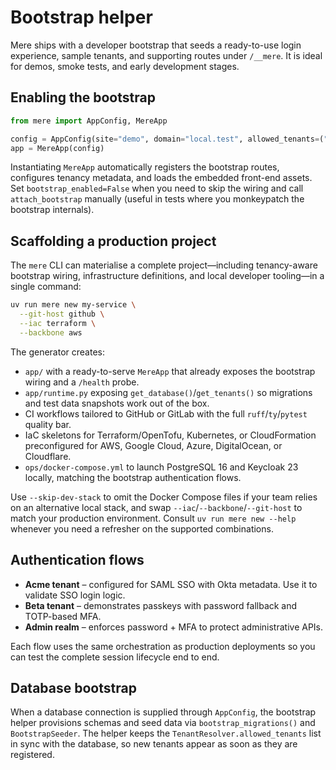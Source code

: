 # Bootstrap helper

Mere ships with a developer bootstrap that seeds a ready-to-use login experience, sample tenants, and
supporting routes under `/__mere`. It is ideal for demos, smoke tests, and early development stages.

## Enabling the bootstrap

```python
from mere import AppConfig, MereApp

config = AppConfig(site="demo", domain="local.test", allowed_tenants=("acme", "beta"))
app = MereApp(config)
```

Instantiating `MereApp` automatically registers the bootstrap routes, configures tenancy metadata, and
loads the embedded front-end assets. Set `bootstrap_enabled=False` when you need to skip the wiring and
call `attach_bootstrap` manually (useful in tests where you monkeypatch the bootstrap internals).

## Scaffolding a production project

The `mere` CLI can materialise a complete project—including tenancy-aware bootstrap wiring,
infrastructure definitions, and local developer tooling—in a single command:

```bash
uv run mere new my-service \
  --git-host github \
  --iac terraform \
  --backbone aws
```

The generator creates:

- `app/` with a ready-to-serve `MereApp` that already exposes the bootstrap wiring and a `/health` probe.
- `app/runtime.py` exposing `get_database()`/`get_tenants()` so migrations and test data snapshots work
  out of the box.
- CI workflows tailored to GitHub or GitLab with the full `ruff`/`ty`/`pytest` quality bar.
- IaC skeletons for Terraform/OpenTofu, Kubernetes, or CloudFormation preconfigured for AWS,
  Google Cloud, Azure, DigitalOcean, or Cloudflare.
- `ops/docker-compose.yml` to launch PostgreSQL 16 and Keycloak 23 locally, matching the bootstrap
  authentication flows.

Use `--skip-dev-stack` to omit the Docker Compose files if your team relies on an alternative local
stack, and swap `--iac`/`--backbone`/`--git-host` to match your production environment. Consult
`uv run mere new --help` whenever you need a refresher on the supported combinations.

## Authentication flows

- **Acme tenant** – configured for SAML SSO with Okta metadata. Use it to validate SSO login logic.
- **Beta tenant** – demonstrates passkeys with password fallback and TOTP-based MFA.
- **Admin realm** – enforces password + MFA to protect administrative APIs.

Each flow uses the same orchestration as production deployments so you can test the complete session
lifecycle end to end.

## Database bootstrap

When a database connection is supplied through `AppConfig`, the bootstrap helper provisions schemas
and seed data via `bootstrap_migrations()` and `BootstrapSeeder`. The helper keeps the
`TenantResolver.allowed_tenants` list in sync with the database, so new tenants appear as soon as they
are registered.
